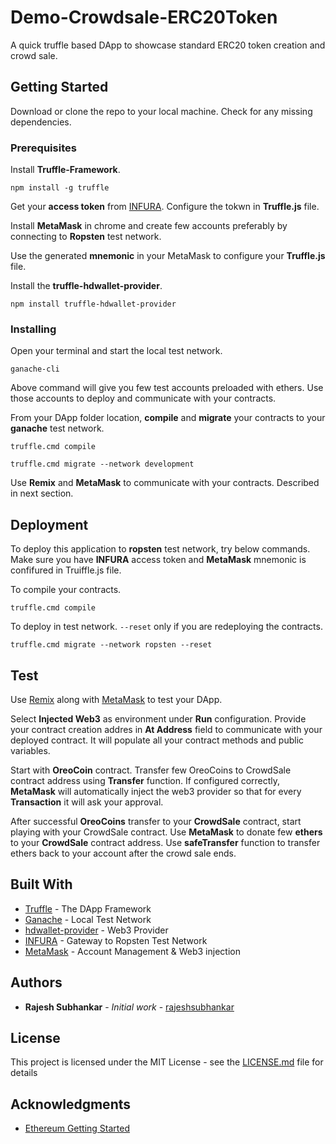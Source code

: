 # Demo-Crowdsale-ERC20Token

A quick truffle based DApp to showcase standard ERC20 token creation and crowd sale.

## Getting Started

Download or clone the repo to your local machine. Check for any missing dependencies.

### Prerequisites

Install **Truffle-Framework**.
```
npm install -g truffle
```

Get your **access token** from [INFURA](https://infura.io/). Configure the tokwn in **Truffle.js** file.

Install **MetaMask** in chrome and create few accounts preferably by connecting to **Ropsten** test network. 

Use the generated **mnemonic** in your MetaMask to configure your **Truffle.js** file.

Install the **truffle-hdwallet-provider**.
```
npm install truffle-hdwallet-provider
```

### Installing

Open your terminal and start the local test network.
```
ganache-cli
```
Above command will give you few test accounts preloaded with ethers. Use those accounts to deploy and communicate with your contracts.

From your DApp folder location, **compile** and **migrate** your contracts to your **ganache** test network.
```
truffle.cmd compile
```
```
truffle.cmd migrate --network development
```

Use **Remix** and **MetaMask** to communicate with your contracts. Described in next section.


## Deployment

To deploy this application to **ropsten** test network, try below commands. Make sure you have **INFURA** access token and **MetaMask** mnemonic is confifured in Truiffle.js file.

To compile your contracts.
```
truffle.cmd compile
```
To deploy in test network. `--reset` only if you are redeploying the contracts.
```
truffle.cmd migrate --network ropsten --reset
```

## Test

Use [Remix](https://remix.ethereum.org/) along with [MetaMask](https://metamask.io/) to test your DApp. 

Select **Injected Web3** as environment under **Run** configuration. Provide your contract creation addres in **At Address** field to communicate with your deployed contract. It will populate all your contract methods and public variables. 

Start with **OreoCoin** contract. Transfer few OreoCoins to CrowdSale contract address using **Transfer** function. If configured correctly, **MetaMask** will automatically inject the web3 provider so that for every **Transaction** it will ask your approval.

After successful **OreoCoins** transfer to your **CrowdSale** contract, start playing with your CrowdSale contract. Use **MetaMask** to donate few **ethers** to your **CrowdSale** contract address. Use **safeTransfer** function to transfer ethers back to your account after the crowd sale ends. 

## Built With

* [Truffle](http://truffleframework.com/) - The DApp Framework
* [Ganache](https://github.com/trufflesuite/ganache-cli) - Local Test Network
* [hdwallet-provider](https://github.com/trufflesuite/truffle-hdwallet-provider) - Web3 Provider
* [INFURA](https://infura.io/) - Gateway to Ropsten Test Network
* [MetaMask](https://metamask.io/) - Account Management & Web3 injection


## Authors

* **Rajesh Subhankar** - *Initial work* - [rajeshsubhankar](https://github.com/rajeshsubhankar)

## License

This project is licensed under the MIT License - see the [LICENSE.md](LICENSE.md) file for details

## Acknowledgments

* [Ethereum Getting Started](https://www.ethereum.org/crowdsale)


